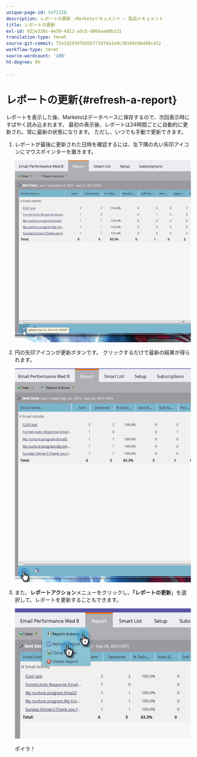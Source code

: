 ```yaml
---
unique-page-id: 5472328
description: レポートの更新 —Marketoドキュメント — 製品ドキュメント
title: レポートの更新
exl-id: 022e338c-4e50-4d12-a5cb-d864aa60b131
translation-type: tm+mt
source-git-commit: 72e1d29347bd5b77107da1e9c30169cb6490c432
workflow-type: tm+mt
source-wordcount: '108'
ht-degree: 0%

---
```


# レポートの更新{#refresh-a-report}

レポートを表示した後、Marketoはデータベースに保存するので、次回表示時にすばやく読み込まれます。 最初の表示後、レポートは24時間ごとに自動的に更新され、常に最新の状態になります。 ただし、いつでも手動で更新できます。

1. レポートが最後に更新された日時を確認するには、左下隅の丸い矢印アイコンにマウスポインターを置きます。

   ![](assets/one.png)

1. 円の矢印アイコンが更新ボタンです。 クリックするだけで最新の結果が得られます。

   ![](assets/two.png)

1. また、**レポートアクション**&#x200B;メニューをクリックし、**「レポートの更新**」を選択して、レポートを更新することもできます。

   ![](assets/three.png)

   ボイラ！
